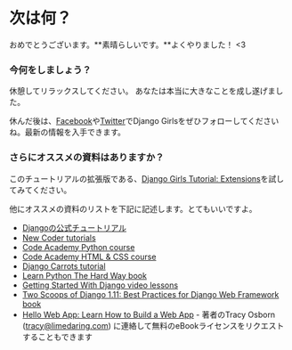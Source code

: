 # 次は何？

おめでとうございます。**素晴らしいです。**よくやりました！ <3

### 今何をしましょう？

休憩してリラックスしてください。 あなたは本当に大きなことを成し遂げました。

休んだ後は、[Facebook](http://facebook.com/djangogirls)や[Twitter](https://twitter.com/djangogirls)でDjango Girlsをぜひフォローしてくださいね。最新の情報を入手できます。

### さらにオススメの資料はありますか？

このチュートリアルの拡張版である、[Django Girls Tutorial: Extensions](https://tutorial-extensions.djangogirls.org/)を試してみてください。

他にオススメの資料のリストを下記に記述します。とてもいいですよ。

- [Djangoの公式チュートリアル](https://docs.djangoproject.com/ja/2.0/intro/tutorial01/)
- [New Coder tutorials](http://newcoder.io/tutorials/)
- [Code Academy Python course](https://www.codecademy.com/en/tracks/python)
- [Code Academy HTML & CSS course](https://www.codecademy.com/tracks/web)
- [Django Carrots tutorial](https://github.com/ggcarrots/django-carrots)
- [Learn Python The Hard Way book](http://learnpythonthehardway.org/book/)
- [Getting Started With Django video lessons](http://www.gettingstartedwithdjango.com/)
- [Two Scoops of Django 1.11: Best Practices for Django Web Framework book](https://www.twoscoopspress.com/products/two-scoops-of-django-1-11)
- [Hello Web App: Learn How to Build a Web App](https://hellowebapp.com/) - 著者のTracy Osborn (<tracy@limedaring.com>) に連絡して無料のeBookライセンスをリクエストすることもできます